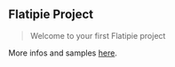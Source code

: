 ## Flatipie Project
> Welcome to your first Flatipie project

More infos and samples [here](https://github.com/flatipie/flatipie).
